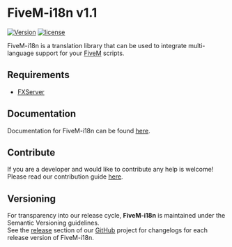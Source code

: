 # FiveM-i18n v1.1

[![Version](https://img.shields.io/badge/Version-v1.1-brightgreen.svg)]()
[![license](https://img.shields.io/badge/License-MIT-blue.svg)](license.md)

FiveM-i18n is a translation library that can be used to integrate multi-language support for your [FiveM](https://fivem.net) scripts.    

## Requirements
- [FXServer](https://wiki.fivem.net/wiki/Running_FXServer)

## Documentation
 Documentation for FiveM-i18n can be found [here](docs/how_to_use.md).

## Contribute
If you are a developer and would like to contribute any help is welcome!   
Please read our contribution guide [here](CONTRIBUTING.MD).

## Versioning
For transparency into our release cycle, **FiveM-i18n** is maintained under the Semantic Versioning guidelines.   
See the [release](https://github.com/FiveM-Scripts/FiveM-i18n/releases) section of our [GitHub](https://github.com/FiveM-Scripts/FiveM-i18n) project for changelogs for each release version of FiveM-i18n.
